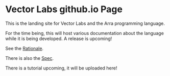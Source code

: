 # Vector Labs github.io Page

This is the landing site for Vector Labs and the Arra programming language.

For the time being, this will host various documentation about the language while it is being developed. A release is upcoming!

See the [Rationale](./RATIONALE.md).

There is also the [Spec](./SPEC.md).

There is a tutorial upcoming, it will be uploaded here!
